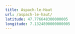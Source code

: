 ```yaml
---
title: Aspach-le-Haut
url: /aspach-le-haut/
latitude: 47.776648300000005
longitude: 7.1324890000000005
---
```

